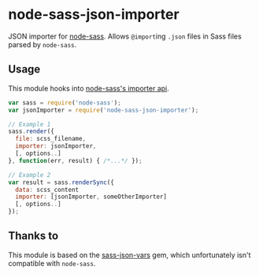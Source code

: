 # node-sass-json-importer
JSON importer for [node-sass](https://github.com/sass/node-sass). Allows `@import`ing `.json` files in Sass files parsed by `node-sass`.

## Usage
This module hooks into [node-sass's importer api](https://github.com/sass/node-sass#importer--v200---experimental).

```javascript
var sass = require('node-sass');
var jsonImporter = require('node-sass-json-importer');

// Example 1
sass.render({
  file: scss_filename,
  importer: jsonImporter,
  [, options..]
}, function(err, result) { /*...*/ });

// Example 2
var result = sass.renderSync({
  data: scss_content
  importer: [jsonImporter, someOtherImporter]
  [, options..]
});
```

## Thanks to
This module is based on the [sass-json-vars](https://github.com/vigetlabs/sass-json-vars) gem, which unfortunately isn't compatible with `node-sass`.
